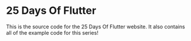 # 25 Days Of Flutter

This is the source code for the 25 Days Of Flutter website. It also contains all of the example code for this series!